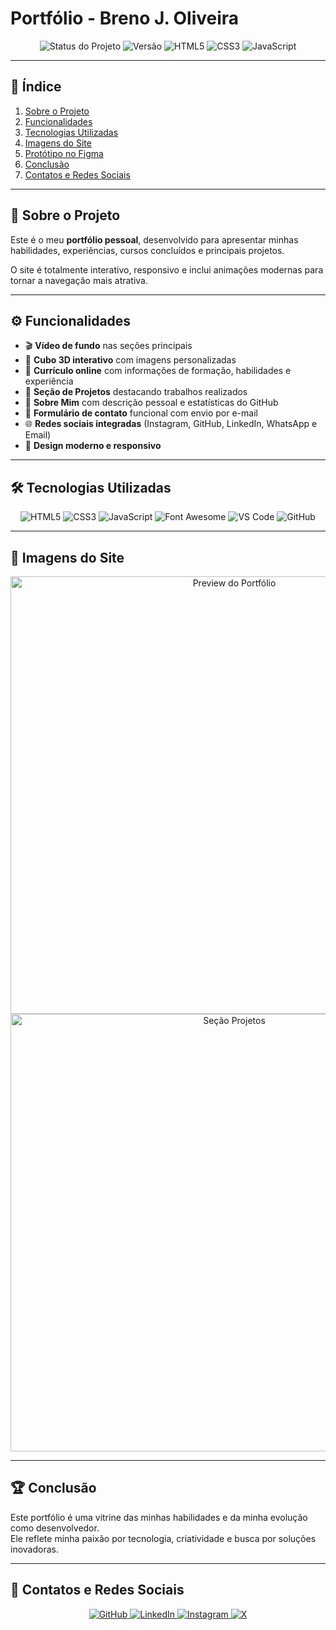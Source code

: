 #  Portfólio - Breno J. Oliveira  

<p align="center"> 
    <img src="https://img.shields.io/badge/status-concluído-green?style=for-the-badge" alt="Status do Projeto">  
  <img src="https://img.shields.io/badge/versão-1.0-blue?style=for-the-badge" alt="Versão"> 
  <img src="https://img.shields.io/badge/HTML5-E34F26?style=for-the-badge&logo=html5&logoColor=white" alt="HTML5"> 
  <img src="https://img.shields.io/badge/CSS3-1572B6?style=for-the-badge&logo=css3&logoColor=white" alt="CSS3"> 
  <img src="https://img.shields.io/badge/JavaScript-F7DF1E?style=for-the-badge&logo=javascript&logoColor=black" alt="JavaScript"> 
</p>

---

## 📑 Índice  

1. [Sobre o Projeto](#-sobre-o-projeto)  
2. [Funcionalidades](#-funcionalidades)  
3. [Tecnologias Utilizadas](#-tecnologias-utilizadas)  
4. [Imagens do Site](#-imagens-do-site)  
5. [Protótipo no Figma](#-protótipo-no-figma)  
6. [Conclusão](#-conclusão)  
7. [Contatos e Redes Sociais](#-contatos-e-redes-sociais)  

---

## 🎯 Sobre o Projeto  

Este é o meu **portfólio pessoal**, desenvolvido para apresentar minhas habilidades, experiências, cursos concluídos e principais projetos.  

O site é totalmente interativo, responsivo e inclui animações modernas para tornar a navegação mais atrativa.  

---

## ⚙️ Funcionalidades  

- 🎬 **Vídeo de fundo** nas seções principais  
- 🧊 **Cubo 3D interativo** com imagens personalizadas  
- 📄 **Currículo online** com informações de formação, habilidades e experiência  
- 📂 **Seção de Projetos** destacando trabalhos realizados  
- 🙋 **Sobre Mim** com descrição pessoal e estatísticas do GitHub  
- 📩 **Formulário de contato** funcional com envio por e-mail  
- 🌐 **Redes sociais integradas** (Instagram, GitHub, LinkedIn, WhatsApp e Email)  
- 🎨 **Design moderno e responsivo**  

---

## 🛠 Tecnologias Utilizadas  

<p align="center">
  <img src="https://img.shields.io/badge/HTML5-E34F26?style=for-the-badge&logo=html5&logoColor=white" alt="HTML5">
  <img src="https://img.shields.io/badge/CSS3-1572B6?style=for-the-badge&logo=css3&logoColor=white" alt="CSS3">
  <img src="https://img.shields.io/badge/JavaScript-F7DF1E?style=for-the-badge&logo=javascript&logoColor=black" alt="JavaScript">
  <img src="https://img.shields.io/badge/FontAwesome-528DD7?style=for-the-badge&logo=fontawesome&logoColor=white" alt="Font Awesome">
  <img src="https://img.shields.io/badge/VSCode-007ACC?style=for-the-badge&logo=visualstudiocode&logoColor=white" alt="VS Code">
  <img src="https://img.shields.io/badge/GitHub-181717?style=for-the-badge&logo=github&logoColor=white" alt="GitHub">
</p>  

---

## 📸 Imagens do Site  

<p align="center">
  <img src="img/preview1.png" alt="Preview do Portfólio" width="700px">  
  <img src="img/preview2.png" alt="Seção Projetos" width="700px">  
</p>  

---

## 🏆 Conclusão  

Este portfólio é uma vitrine das minhas habilidades e da minha evolução como desenvolvedor.  
Ele reflete minha paixão por tecnologia, criatividade e busca por soluções inovadoras.  

---

## 👤 Contatos e Redes Sociais  
<p align="center"> 
  <a href="https://github.com/Breno-J-Oliveira" target="_blank"> 
    <img src="https://img.shields.io/badge/GitHub-181717?style=for-the-badge&logo=github&logoColor=white" alt="GitHub"> 
  </a> 
  <a href="https://www.linkedin.com/in/breno-j-oliveira-672619352/" target="_blank"> 
    <img src="https://img.shields.io/badge/LinkedIn-0A66C2?style=for-the-badge&logo=linkedin&logoColor=white" alt="LinkedIn"> 
  </a> 
  <a href="https://www.instagram.com/seu-perfil" target="_blank"> 
    <img src="https://img.shields.io/badge/Instagram-E4405F?style=for-the-badge&logo=instagram&logoColor=white" alt="Instagram"> 
  </a> 
  <a href="https://x.com/seu-perfil" target="_blank"> 
    <img src="https://img.shields.io/badge/X-1DA1F2?style=for-the-badge&logo=x&logoColor=white" alt="X"> 
  </a> 
</p>  
